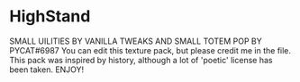# HighStand
SMALL UILITIES BY VANILLA TWEAKS AND SMALL TOTEM POP BY PYCAT#6987
You can edit this texture pack, but please credit me in the file.
This pack was inspired by history, although a lot of 'poetic' license has been taken.
ENJOY!
